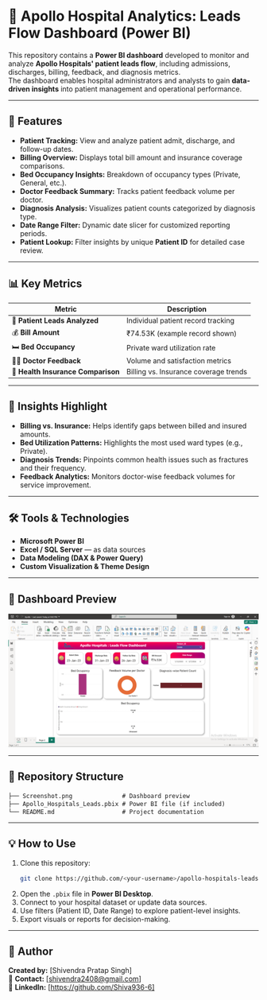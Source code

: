 # 🏥 Apollo Hospital Analytics: Leads Flow Dashboard (Power BI)

This repository contains a **Power BI dashboard** developed to monitor and analyze **Apollo Hospitals' patient leads flow**, including admissions, discharges, billing, feedback, and diagnosis metrics.  
The dashboard enables hospital administrators and analysts to gain **data-driven insights** into patient management and operational performance.

---

## 🚀 Features

- **Patient Tracking:** View and analyze patient admit, discharge, and follow-up dates.  
- **Billing Overview:** Displays total bill amount and insurance coverage comparisons.  
- **Bed Occupancy Insights:** Breakdown of occupancy types (Private, General, etc.).  
- **Doctor Feedback Summary:** Tracks patient feedback volume per doctor.  
- **Diagnosis Analysis:** Visualizes patient counts categorized by diagnosis type.  
- **Date Range Filter:** Dynamic date slicer for customized reporting periods.  
- **Patient Lookup:** Filter insights by unique **Patient ID** for detailed case review.

---

## 📊 Key Metrics

| Metric | Description |
|--------|--------------|
| 🏥 **Patient Leads Analyzed** | Individual patient record tracking |
| 💰 **Bill Amount** | ₹74.53K (example record shown) |
| 🛏️ **Bed Occupancy** | Private ward utilization rate |
| 👩‍⚕️ **Doctor Feedback** | Volume and satisfaction metrics |
| 🧾 **Health Insurance Comparison** | Billing vs. Insurance coverage trends |

---

## 🧠 Insights Highlight

- **Billing vs. Insurance:** Helps identify gaps between billed and insured amounts.  
- **Bed Utilization Patterns:** Highlights the most used ward types (e.g., Private).  
- **Diagnosis Trends:** Pinpoints common health issues such as fractures and their frequency.  
- **Feedback Analytics:** Monitors doctor-wise feedback volumes for service improvement.  

---

## 🛠️ Tools & Technologies

- **Microsoft Power BI**
- **Excel / SQL Server** — as data sources  
- **Data Modeling (DAX & Power Query)**
- **Custom Visualization & Theme Design**

---

## 📸 Dashboard Preview

![Apollo Hospitals Dashboard](./Screenshot.png)

---

## 📂 Repository Structure

```
├── Screenshot.png              # Dashboard preview
├── Apollo_Hospitals_Leads.pbix # Power BI file (if included)
└── README.md                   # Project documentation
```

---

## 💡 How to Use

1. Clone this repository:
   ```bash
   git clone https://github.com/<your-username>/apollo-hospitals-leads-dashboard.git
   ```
2. Open the `.pbix` file in **Power BI Desktop**.  
3. Connect to your hospital dataset or update data sources.  
4. Use filters (Patient ID, Date Range) to explore patient-level insights.  
5. Export visuals or reports for decision-making.

---

## 🧾 Author

**Created by:** [Shivendra Pratap Singh]  
📧 **Contact:** [shivendra2408@gmail.com]  
🔗 **LinkedIn:** [https://github.com/Shiva936-6]  
